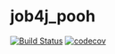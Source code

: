 # job4j_pooh

[![Build Status](https://app.travis-ci.com/dheaven92/job4j_pooh.svg?branch=master)](https://app.travis-ci.com/dheaven92/job4j_pooh)
[![codecov](https://codecov.io/gh/dheaven92/job4j_pooh/branch/master/graph/badge.svg?token=D6VAE723ZQ)](https://codecov.io/gh/dheaven92/job4j_pooh)